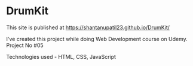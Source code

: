 # DrumKit

This site is published at https://shantanupatil23.github.io/DrumKit/

I've created this project while doing Web Development course on Udemy. Project No #05

Technologies used - HTML, CSS, JavaScript

